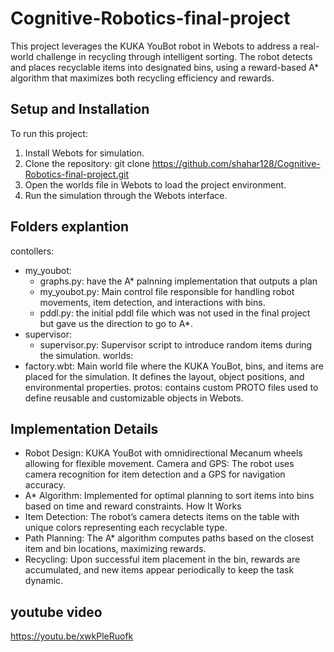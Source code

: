 # Cognitive-Robotics-final-project

This project leverages the KUKA YouBot robot in Webots to address a real-world challenge in recycling through intelligent sorting. The robot detects and places recyclable items into designated bins, using a reward-based A* algorithm that maximizes both recycling efficiency and rewards.

## Setup and Installation
To run this project:
1. Install Webots for simulation.
2. Clone the repository: git clone https://github.com/shahar128/Cognitive-Robotics-final-project.git
3. Open the worlds file in Webots to load the project environment.
4. Run the simulation through the Webots interface.

## Folders explantion
contollers: 
  - my_youbot:
      - graphs.py: have the A* palnning implementation that outputs a plan
      - my_youbot.py: Main control file responsible for handling robot movements, item detection, and interactions with bins.
      - pddl.py: the initial pddl file which was not used in the final project but gave us the direction to go to A*.
  - supervisor:
      - supervisor.py: Supervisor script to introduce random items during the simulation.
worlds:
  - factory.wbt: Main world file where the KUKA YouBot, bins, and items are placed for the simulation. It defines the layout, object positions, and environmental properties.
protos: contains custom PROTO files used to define reusable and customizable objects in Webots.

## Implementation Details
- Robot Design: KUKA YouBot with omnidirectional Mecanum wheels allowing for flexible movement.
Camera and GPS: The robot uses camera recognition for item detection and a GPS for navigation accuracy.
- A* Algorithm: Implemented for optimal planning to sort items into bins based on time and reward constraints.
How It Works
- Item Detection: The robot’s camera detects items on the table with unique colors representing each recyclable type.
- Path Planning: The A* algorithm computes paths based on the closest item and bin locations, maximizing rewards.
- Recycling: Upon successful item placement in the bin, rewards are accumulated, and new items appear periodically to keep the task dynamic.

## youtube video
https://youtu.be/xwkPleRuofk


